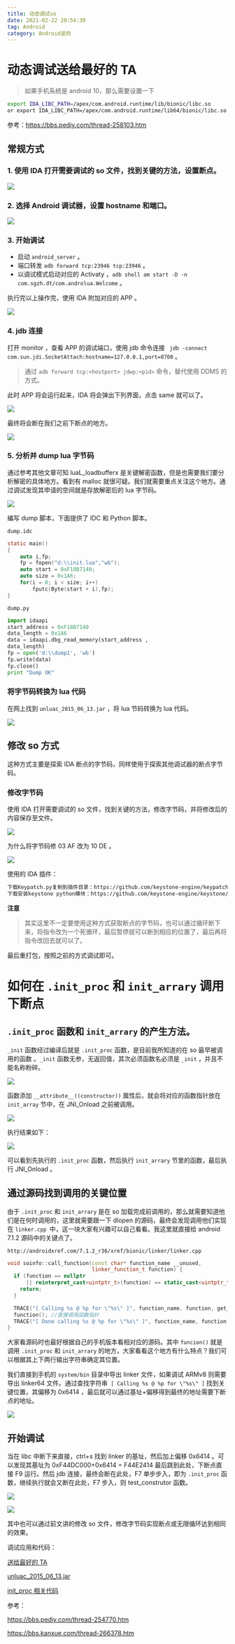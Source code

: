 ```yaml
---
title: 动态调试so
date: 2021-02-22 20:54:30
tag: Android
category: Android逆向
---
```


# 动态调试送给最好的 TA

> 如果手机系统是 android 10，那么需要设置一下

```bash
export IDA_LIBC_PATH=/apex/com.android.runtime/lib/bionic/libc.so
or export IDA_LIBC_PATH=/apex/com.android.runtime/lib64/bionic/libc.so
```

参考：https://bbs.pediy.com/thread-258103.htm

## 常规方式

### 1. 使用 IDA 打开需要调试的 so 文件，找到关键的方法，设置断点。

![](动态调试so/2021-02-22-20-57-11.png)

### 2. 选择 Android 调试器，设置 hostname 和端口。

![](动态调试so/2021-02-22-20-58-08.png)

### 3. 开始调试

- 启动 `android_server` 。
- 端口转发 `adb forward tcp:23946 tcp:23946` 。
- 以调试模式启动对应的 Activaty ，`adb shell am start -D -n com.sgzh.dt/com.androlua.Welcome` 。

执行完以上操作完，使用 IDA 附加对应的 APP 。

![](动态调试so/2021-02-22-21-02-38.png)

### 4. jdb 连接

打开 monitor ，查看 APP 的调试端口，使用 jdb 命令连接 ` jdb -connect com.sun.jdi.SocketAttach:hostname=127.0.0.1,port=8700` 。

> 通过 `adb forward tcp:<hostport> jdwp:<pid>` 命令，替代使用 DDMS 的方式。

此时 APP 将会运行起来，IDA 将会弹出下列界面，点击 same 就可以了。

![](动态调试so/2021-02-22-21-07-35.png)

最终将会断在我们之前下断点的地方。

![](动态调试so/2021-02-22-21-08-20.png)

### 5. 分析并 dump lua 字节码

通过参考其他文章可知 luaL_loadbufferx 是关键解密函数，但是也需要我们要分析解密的具体地方。看到有 malloc 就很可疑。我们就需要重点关注这个地方。通过调试发现其申请的空间就是存放解密后的 lua 字节码。

![](动态调试so/2021-02-22-21-09-05.png)

编写 dump 脚本，下面提供了 IDC 和 Python 脚本。

`dump.idc`

```c
static main()
{
    auto i,fp;
    fp = fopen("d:\\init.lua","wb");
    auto start = 0xF18B7140;
    auto size = 0x1A6;
    for(i = 0; i < size; i++)
        fputc(Byte(start + i),fp);
}
```

`dump.py`

```python
import idaapi
start_address = 0xF18B7140
data_length = 0x1A6
data = idaapi.dbg_read_memory(start_address ,
data_length)
fp = open('d:\\dump1', 'wb')
fp.write(data)
fp.close()
print "Dump OK"
```

### 将字节码转换为 lua 代码

在网上找到 `unluac_2015_06_13.jar` ，将 lua 节码转换为 lua 代码。

![](动态调试so/2021-02-22-21-13-27.png)

## 修改 so 方式

这种方式主要是探索 IDA 断点的字节码，同样使用于探索其他调试器的断点字节码。

### 修改字节码

使用 IDA 打开需要调试的 so 文件，找到关键的方法，修改字节码，并将修改后的内容保存至文件。

![](动态调试so/2021-02-22-21-18-20.png)

为什么将字节码修 03 AF 改为 10 DE 。

![](动态调试so/2021-02-22-21-19-40.png)

使用的 IDA 插件：

```bash
下载Keypatch.py复制到插件目录：https://github.com/keystone-engine/keypatch
下载安装keystone python模块：https://github.com/keystone-engine/keystone/releases/download/0.9.1/keystone-0.9.1-python-win64.msi
```

**注意**

> 其实这里不一定要使用这种方式获取断点的字节码，也可以通过循环断下来，将指令改为一个死循环，最后暂停就可以断到相应的位置了，最后再将指令改回去就可以了。

最后重打包，按照之前的方式调试即可。

# 如何在 `.init_proc` 和 `init_arrary` 调用下断点

## `.init_proc` 函数和 `init_arrary` 的产生方法。

`_init` 函数经过编译后就是 `.init_proc` 函数，是目前我所知道的在 so 最早被调用的函数 。`_init` 函数无参，无返回值，其次必须函数名必须是 `_init` ，并且不能名称粉碎。

![](动态调试so/2021-02-22-21-36-04.png)

函数添加 `__attribute__((constructor))` 属性后，就会将对应的函数指针放在 `init_array` 节中，在 JNI_Onload 之前被调用。

![](动态调试so/2021-02-22-21-36-55.png)

执行结果如下：

![](动态调试so/2021-02-22-21-41-55.png)

可以看到先执行的 `.init_proc` 函数，然后执行 `init_arrary` 节里的函数，最后执行 JNI_Onload 。

## 通过源码找到调用的关键位置

由于 `.init_proc` 和 `init_arrary` 是在 so 加载完成前调用的，那么就需要知道他们是在何时调用的，这里就需要跟一下 dlopen 的源码，最终会发现调用他们实现在 `linker.cpp `中，这一块大家有兴趣可以自己看看。我这里就直接给 android 7.1.2 源码中的关键点了。

`http://androidxref.com/7.1.2_r36/xref/bionic/linker/linker.cpp`

```cpp
void soinfo::call_function(const char* function_name __unused,
                           linker_function_t function) {
  if (function == nullptr
      || reinterpret_cast<uintptr_t>(function) == static_cast<uintptr_t>(-1)) {
    return;
  }

  TRACE("[ Calling %s @ %p for \"%s\" ]", function_name, function, get_realpath());
  function(); //直接调用函数指针
  TRACE("[ Done calling %s @ %p for \"%s\" ]", function_name, function, get_realpath());
}
```

大家看源码时也最好根据自己的手机版本看相对应的源码。其中 `funcion()` 就是调用 `.init_proc` 和 `init_arrary` 的地方，大家看看这个地方有什么特点？我们可以根据其上下两行输出字符串确定其位置。

我们直接到手机的 `system/bin` 目录中导出 linker 文件，如果调试 ARMv8 则需要导出 linker64 文件。通过查找字符串` [ Calling %s @ %p for \"%s\" ]` 找到关键位置，其偏移为 0x6414 ，最后就可以通过基址+偏移得到最终的地址需要下断点的地址。

![](动态调试so/2021-02-24-19-19-27.png)

## 开始调试

当在 libc 中断下来直接，ctrl+s 找到 linker 的基址，然后加上偏移 0x6414 。可以发现其基址为 0xF44DC000+0x6414 = F44E2414 最后跳到此处，下断点直接 F9 运行。然后 jdb 连接，最终会断在此处，F7 单步步入，即为 `.init_proc` 函数，继续执行就会又断在此处，F7 步入，则 test_construtor 函数。

![](动态调试so/2021-02-24-19-23-12.png)

![](动态调试so/2021-02-24-19-23-20.png)

其中也可以通过前文讲的修改 so 文件，修改字节码实现断点或无限循环达到相同的效果。

调试应用和代码：

[送给最好的 TA](https://github.com/CKCat/CKCat.github.io/blob/main/source/_posts/%E5%8A%A8%E6%80%81%E8%B0%83%E8%AF%95so/%E9%80%81%E7%BB%99%E6%9C%80%E5%A5%BD%E7%9A%84TA.apk)

[unluac_2015_06_13.jar](https://github.com/CKCat/CKCat.github.io/blob/main/source/_posts/%E5%8A%A8%E6%80%81%E8%B0%83%E8%AF%95so/unluac_2015_06_13.jar)

[init_proc 相关代码](https://github.com/CKCat/CKCat.github.io/tree/main/source/_posts/%E5%8A%A8%E6%80%81%E8%B0%83%E8%AF%95so/ndkcode)

参考：

https://bbs.pediy.com/thread-254770.htm

https://bbs.kanxue.com/thread-266378.htm
